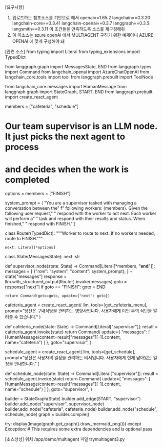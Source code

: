 [요구사항]
1)  업로드하는 참조소스를 기반으로 해서 
	openai==1.65.2
	langchain==0.3.20
	langchain-core==0.3.41
	langchain-openai==0.3.7
	langgraph==0.3.5
	langsmith==0.3.11
이 조건들을 만족하도록 소스를 재구성해줘
2) 이 이소스는 azure openAI 에서 MULTIAGENT 구하기 위한 예제이니
   AZURE OPENAI 에 맞게 구성해야 돼

[관련 소스]
from typing import Literal
from typing_extensions import TypedDict

from langgraph.graph import MessagesState, END
from langgraph.types import Command
from langchain_openai import AzureChatOpenAI
from langchain_core.tools import tool
from langgraph.prebuilt import ToolNode

from langchain_core.messages import HumanMessage
from langgraph.graph import StateGraph, START, END
from langgraph.prebuilt import create_react_agent


members = ["cafeteria", "schedule"]
# Our team supervisor is an LLM node. It just picks the next agent to process
# and decides when the work is completed
options = members + ["FINISH"]

system_prompt = (
    "You are a supervisor tasked with managing a conversation between the"
    f" following workers: {members}. Given the following user request,"
    " respond with the worker to act next. Each worker will perform a"
    " task and respond with their results and status. When finished,"
    " respond with FINISH."
)

class Router(TypedDict):
    """Worker to route to next. If no workers needed, route to FINISH."""

    next: Literal[*options]

class State(MessagesState):
    next: str


def supervisor_node(state: State) -> Command[Literal[*members, "__end__"]]:
    messages = [
        {"role": "system", "content": system_prompt},
    ] + state["messages"]
    response = llm.with_structured_output(Router).invoke(messages)
    goto = response["next"]
    if goto == "FINISH":
        goto = END

    return Command(goto=goto, update={"next": goto})


cafeteria_agent = create_react_agent(
    llm, tools=[get_cafeteria_menu], prompt="당신은 구내식당을 관리하는 영양사입니다. 사용자에게 이번 주의 식단을 알려줄 수 있습니다."
)

def cafeteria_node(state: State) -> Command[Literal["supervisor"]]:
    result = cafeteria_agent.invoke(state)
    return Command(
        update={
            "messages": [
                HumanMessage(content=result["messages"][-1].content, name="cafeteria")
            ]
        },
        goto="supervisor",
    )

schedule_agent = create_react_agent(
    llm, tools=[get_schedule], prompt="당신은 사용자의 일정을 관리하는 비서입니다. 사용자에게 현재 남아있는 일정을 안내합니다."
)

def schedule_node(state: State) -> Command[Literal["supervisor"]]:
    result = schedule_agent.invoke(state)
    return Command(
        update={
            "messages": [
                HumanMessage(content=result["messages"][-1].content, name="schedule")
            ]
        },
        goto="supervisor",
    )

builder = StateGraph(State)
builder.add_edge(START, "supervisor")
builder.add_node("supervisor", supervisor_node)
builder.add_node("cafeteria", cafeteria_node)
builder.add_node("schedule", schedule_node)
graph = builder.compile()

try:
    display(Image(graph.get_graph().draw_mermaid_png()))
except Exception:
    # This requires some extra dependencies and is optional
    pass

[소스생성]
위치 /app/demo/multiagent
파일 trymultiagent3.py